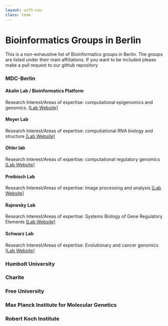 ```yaml
---
layout: with-nav
class: team
---
```


# Bioinformatics Groups in Berlin
This is a non-exhaustive list of Bioinformatics groups in Berlin. The groups are listed under their main
affiliations.
If you want to be included please make a pull request to our github repository


### MDC-Berlin

#### Akalin Lab / Bioinformatics Platform
Research Interest/Areas of expertise: computational epigenomics and genomics. 
[[Lab Website]](http://bioinformatics.mdc-berlin.de)

#### Meyer Lab
Research Interest/Areas of expertise: computiational RNA biology and structure
[[Lab Website]](https://www.mdc-berlin.de/45451098/en/research/research_teams/bioinformatics-of-rna-structure-and-transcriptome-regulation)

#### Ohler lab
Research Interest/Areas of expertise: computational regulatory genomics
[[Lab Website]](http://ohlerlab.mdc-berlin.de)

#### Preibisch Lab
Research Interest/Areas of expertise: Image processing and analysis 
[[Lab Website]](http://preibischlab.mdc-berlin.de/)

#### Rajewsky Lab
Research Interest/Areas of expertise: Systems Biology of Gene Regulatory Elements
[[Lab Website]](https://www.mdc-berlin.de/1151037/en/research/research_teams/systems_biology_of_gene_regulatory_elements)

#### Schwarz Lab
Research Interest/Areas of expertise: Evolutionary and cancer genomics
[[Lab Website]](https://www.mdc-berlin.de/46613283/en/research/research_teams/evolution-and-cancer-genomics)


### Humbolt University 

### Charite

### Free University

### Max Planck Institute for Molecular Genetics

### Robert Koch Institute 
